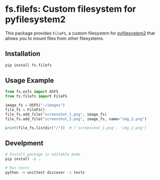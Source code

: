 # fs.filefs: Custom filesystem for pyfilesystem2

This package provides `FileFS`, a custom filesystem for [pyfilesystem2](https://pyfilesystem2.readthedocs.io/) that allows you to mount files from other filesystems.

## Installation

```sh
pip install fs.filefs
```

## Usage Example

```python
from fs.osfs import OSFS
from fs.filefs import FileFS

image_fs = OSFS("~/images")
file_fs = FileFS()
file_fs.add_file("screenshot_1.png", image_fs)
file_fs.add_file("screenshot_2.png", image_fs, name="img_2.png")

print(file_fs.listdir("/"))  # ['screenshot_1.png', 'img_2.png']
```

## Develpment

```sh
# Install package in editable mode
pip install -e .

# Run tests
python -m unittest discover -s tests
```
